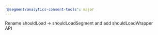 ```yaml
---
'@segment/analytics-consent-tools': major
---
```


Rename shouldLoad -> shouldLoadSegment and add shouldLoadWrapper API
